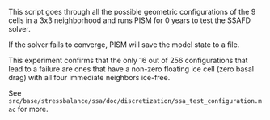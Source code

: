 This script goes through all the possible geometric configurations of
the 9 cells in a 3x3 neighborhood and runs PISM for 0 years to test
the SSAFD solver.

If the solver fails to converge, PISM will save the model state to a
file.

This experiment confirms that the only 16 out of 256 configurations
that lead to a failure are ones that have a non-zero floating ice cell
(zero basal drag) with all four immediate neighbors ice-free.

See
`src/base/stressbalance/ssa/doc/discretization/ssa_test_configuration.mac`
for more.
